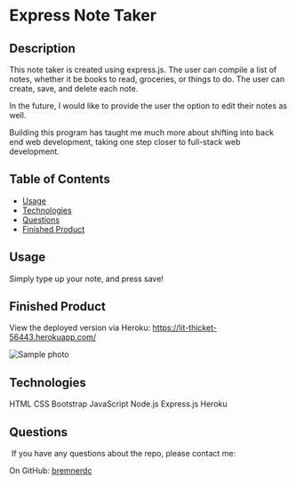 # Express Note Taker

## Description

This note taker is created using express.js. The user can compile a list of notes, whether it be books to read, groceries, or things to do. The user can create, save, and delete each note.

In the future, I would like to provide the user the option to edit their notes as well.

Building this program has taught me much more about shifting into back end web development, taking one step closer to full-stack web development. 

## Table of Contents
* [Usage](#usage)
* [Technologies](#technologies)
* [Questions](#questions)
* [Finished Product](#finished-product)

## Usage
Simply type up your note, and press save!

## Finished Product
View the deployed version via Heroku: https://lit-thicket-56443.herokuapp.com/

![Sample photo](Capture.JPG)

## Technologies
HTML
CSS
Bootstrap
JavaScript
Node.js
Express.js
Heroku

## Questions
​
If you have any questions about the repo, please contact me:

On GitHub: [bremnerdc](https://github.com/bremnerdc)
